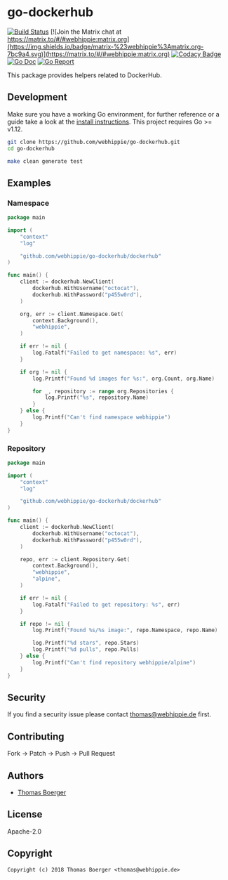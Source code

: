 # go-dockerhub

[![Build Status](http://cloud.drone.io/api/badges/webhippie/go-dockerhub/status.svg)](http://cloud.drone.io/webhippie/go-dockerhub)
[![Join the Matrix chat at https://matrix.to/#/#webhippie:matrix.org](https://img.shields.io/badge/matrix-%23webhippie%3Amatrix.org-7bc9a4.svg)](https://matrix.to/#/#webhippie:matrix.org)
[![Codacy Badge](https://api.codacy.com/project/badge/Grade/6c48092ea50d4c69a0a40253fba64f54)](https://www.codacy.com/manual/webhippie/go-dockerhub?utm_source=github.com&amp;utm_medium=referral&amp;utm_content=webhippie/go-dockerhub&amp;utm_campaign=Badge_Grade)
[![Go Doc](https://godoc.org/github.com/webhippie/go-dockerhub?status.svg)](http://godoc.org/github.com/webhippie/go-dockerhub)
[![Go Report](http://goreportcard.com/badge/github.com/webhippie/go-dockerhub)](http://goreportcard.com/report/github.com/webhippie/go-dockerhub)

This package provides helpers related to DockerHub.

## Development

Make sure you have a working Go environment, for further reference or a guide take a look at the [install instructions](http://golang.org/doc/install.html). This project requires Go >= v1.12.


```bash
git clone https://github.com/webhippie/go-dockerhub.git
cd go-dockerhub

make clean generate test
```

## Examples

### Namespace

[embedmd]:# (examples/namespace/main.go go)
```go
package main

import (
	"context"
	"log"

	"github.com/webhippie/go-dockerhub/dockerhub"
)

func main() {
	client := dockerhub.NewClient(
		dockerhub.WithUsername("octocat"),
		dockerhub.WithPassword("p455w0rd"),
	)

	org, err := client.Namespace.Get(
		context.Background(),
		"webhippie",
	)

	if err != nil {
		log.Fatalf("Failed to get namespace: %s", err)
	}

	if org != nil {
		log.Printf("Found %d images for %s:", org.Count, org.Name)

		for _, repository := range org.Repositories {
			log.Printf("%s", repository.Name)
		}
	} else {
		log.Printf("Can't find namespace webhippie")
	}
}
```

### Repository

[embedmd]:# (examples/repository/main.go go)
```go
package main

import (
	"context"
	"log"

	"github.com/webhippie/go-dockerhub/dockerhub"
)

func main() {
	client := dockerhub.NewClient(
		dockerhub.WithUsername("octocat"),
		dockerhub.WithPassword("p455w0rd"),
	)

	repo, err := client.Repository.Get(
		context.Background(),
		"webhippie",
		"alpine",
	)

	if err != nil {
		log.Fatalf("Failed to get repository: %s", err)
	}

	if repo != nil {
		log.Printf("Found %s/%s image:", repo.Namespace, repo.Name)

		log.Printf("%d stars", repo.Stars)
		log.Printf("%d pulls", repo.Pulls)
	} else {
		log.Printf("Can't find repository webhippie/alpine")
	}
}
```

## Security

If you find a security issue please contact thomas@webhippie.de first.

## Contributing

Fork -> Patch -> Push -> Pull Request

## Authors

*   [Thomas Boerger](https://github.com/tboerger)

## License

Apache-2.0

## Copyright

```console
Copyright (c) 2018 Thomas Boerger <thomas@webhippie.de>
```
